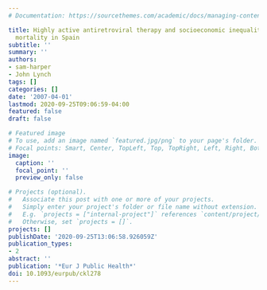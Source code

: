 ```yaml
---
# Documentation: https://sourcethemes.com/academic/docs/managing-content/

title: Highly active antiretroviral therapy and socioeconomic inequalities in AIDS
  mortality in Spain
subtitle: ''
summary: ''
authors:
- sam-harper
- John Lynch
tags: []
categories: []
date: '2007-04-01'
lastmod: 2020-09-25T09:06:59-04:00
featured: false
draft: false

# Featured image
# To use, add an image named `featured.jpg/png` to your page's folder.
# Focal points: Smart, Center, TopLeft, Top, TopRight, Left, Right, BottomLeft, Bottom, BottomRight.
image:
  caption: ''
  focal_point: ''
  preview_only: false

# Projects (optional).
#   Associate this post with one or more of your projects.
#   Simply enter your project's folder or file name without extension.
#   E.g. `projects = ["internal-project"]` references `content/project/deep-learning/index.md`.
#   Otherwise, set `projects = []`.
projects: []
publishDate: '2020-09-25T13:06:58.926059Z'
publication_types:
- 2
abstract: ''
publication: '*Eur J Public Health*'
doi: 10.1093/eurpub/ckl278
---
```

